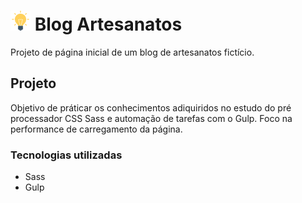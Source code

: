 # ![Icone do Blog](https://github.com/luanfonsecap/blog-artesanatos/blob/master/src/img/icon-head.png?raw=true) Blog Artesanatos

Projeto de página inicial de um blog de artesanatos fictício.

## Projeto

Objetivo de práticar os conhecimentos adiquiridos no estudo do pré processador CSS Sass e automação de tarefas com o Gulp.
Foco na performance de carregamento da página.

### Tecnologias utilizadas

* Sass
* Gulp
